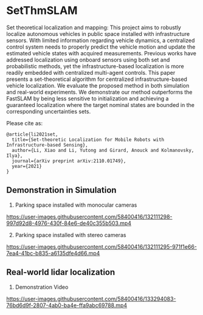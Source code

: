 # SetThmSLAM
Set theoretical localization and mapping: This project aims to robustly localize autonomous vehicles in public space installed with infrastructure sensors. With limited information regarding vehicle dynamics, a centralized control system needs to properly predict the vehicle motion and update the estimated vehicle states with acquired measurements. Previous works have addressed localization using onboard sensors using both set and probabilistic methods, yet the infrastructure-based localization is more readily embedded with centralized multi-agent controls. This paper presents a set-theoretical algorithm for centralized infrastructure-based vehicle localization. We evaluate the proposed method in both simulation and real-world experiments. We demonstrate our method outperforms the FastSLAM by being less sensitive to initialization and achieving a guaranteed localization where the target nominal states are bounded in the corresponding uncertainties sets.

Please cite as:
```
@article{li2021set,
  title={Set-theoretic Localization for Mobile Robots with Infrastructure-based Sensing},
  author={Li, Xiao and Li, Yutong and Girard, Anouck and Kolmanovsky, Ilya},
  journal={arXiv preprint arXiv:2110.01749},
  year={2021}
}
```

## Demonstration in Simulation

1. Parking space installed with monocular cameras

https://user-images.githubusercontent.com/58400416/132111298-997d92d8-4976-430f-84e6-de40c355b503.mp4



2. Parking space installed with stereo cameras

https://user-images.githubusercontent.com/58400416/132111295-971f1e66-7ea4-41bc-b835-a6135dfe4d66.mp4



## Real-world lidar localization

1. Demonstration Video

https://user-images.githubusercontent.com/58400416/133294083-76bd6d9f-2807-4ab0-ba4e-ffa9abc69788.mp4






